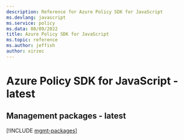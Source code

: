 ```yaml
---
description: Reference for Azure Policy SDK for JavaScript
ms.devlang: javascript
ms.service: policy
ms.data: 08/09/2022
title: Azure Policy SDK for JavaScript
ms.topic: reference
ms.author: jeffish
author: xirzec
---
```

# Azure Policy SDK for JavaScript - latest

## Management packages - latest
[!INCLUDE [mgmt-packages](policy-mgmt-index.md)]